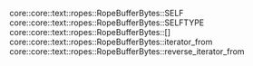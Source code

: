 core::core::text::ropes::RopeBufferBytes::SELF
core::core::text::ropes::RopeBufferBytes::SELFTYPE
core::core::text::ropes::RopeBufferBytes::[]
core::core::text::ropes::RopeBufferBytes::iterator_from
core::core::text::ropes::RopeBufferBytes::reverse_iterator_from
